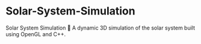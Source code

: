 # Solar-System-Simulation
Solar System Simulation 🌌 A dynamic 3D simulation of the solar system built using OpenGL and C++.
